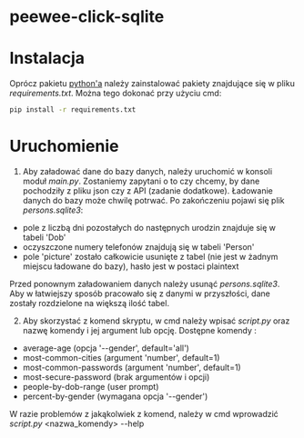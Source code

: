 # peewee-click-sqlite

# Instalacja
Oprócz pakietu [python'a](https://www.python.org/downloads/) należy zainstalować pakiety znajdujące się w pliku
*requirements.txt*. Można tego dokonać przy użyciu cmd:
```bash
pip install -r requirements.txt
```
# Uruchomienie
1. Aby załadować dane do bazy danych, należy uruchomić w konsoli moduł *main.py*. Zostaniemy zapytani o to czy
chcemy, by dane pochodziły z pliku json czy z API (zadanie dodatkowe). Ładowanie danych do bazy może chwilę potrwać. Po zakończeniu
pojawi się plik *persons.sqlite3*:
* pole z liczbą dni pozostałych do następnych urodzin znajduje się w tabeli 'Dob'
* oczyszczone numery telefonów znajdują się w tabeli 'Person'
* pole 'picture' zostało całkowicie usunięte z tabel (nie jest w żadnym miejscu ładowane do bazy), hasło jest w postaci plaintext

Przed ponownym załadowaniem danych należy usunąć *persons.sqlite3*. Aby w łatwiejszy sposób pracowało się z danymi w przyszłości,
dane zostały rozdzielone na większą ilość tabel.


2. Aby skorzystać z komend skryptu, w cmd należy wpisać *script.py* oraz nazwę komendy i jej argument lub opcję.
Dostępne komendy :
*   average-age             (opcja '--gender', default='all')
*   most-common-cities      (argument 'number', default=1)
*   most-common-passwords   (argument 'number', default=1)
*   most-secure-password    (brak argumentów i opcji)
*   people-by-dob-range     (user prompt)
*   percent-by-gender       (wymagana opcja '--gender')

W razie problemów z jakąkolwiek z komend, należy w cmd wprowadzić *script.py* <nazwa_komendy> --help




